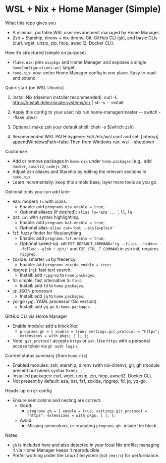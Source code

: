 WSL + Nix + Home Manager (Simple)
=================================

What this repo gives you
- A minimal, portable WSL user environment managed by Home Manager.
- Zsh + Starship, direnv + nix-direnv, Git, GitHub CLI (`gh`), and basic CLIs (curl, wget, unzip, zip, htop, awscli2, Docker CLI).

How it’s structured (simple on purpose)
- `flake.nix`: pins `nixpkgs` and Home Manager and exposes a single `homeConfigurations.wsl` target.
- `home.nix`: your entire Home Manager config in one place. Easy to read and extend.

Quick start (on WSL Ubuntu)
1) Install Nix (daemon installer recommended):
   curl -L https://install.determinate.systems/nix | sh -s -- install

2) Apply this config to your user:
   nix run home-manager/master -- switch --flake .#wsl

3) Optional: make zsh your default shell:
   chsh -s $(which zsh)

4) Recommended WSL PATH hygiene:
   Edit /etc/wsl.conf and set:
     [interop]
     appendWindowsPath=false
   Then from Windows run: wsl --shutdown

Customize
- Add or remove packages in `home.nix` under `home.packages` (e.g., add `docker`, `awscli2`, `nodejs_20`).
- Adjust zsh aliases and Starship by editing the relevant sections in `home.nix`.
- Learn incrementally: keep this simple base, layer more tools as you go.

 

Optional tools you can add later
- eza: modern `ls` with icons.
  - Enable: add `programs.eza.enable = true;`
  - Optional aliases (if desired): `alias ls='eza ...'`, `ll`, `la`
- bat: `cat` with syntax highlighting.
  - Enable: add `programs.bat.enable = true;`
  - Optional alias: `alias cat='bat --style=plain'`
- fzf: fuzzy finder for files/anything.
  - Enable: add `programs.fzf.enable = true;`
  - Optional speed-up: set `FZF_DEFAULT_COMMAND='rg --files --hidden --follow --glob !.git/'` and `FZF_CTRL_T_COMMAND` in zsh init; requires `ripgrep`.
- zoxide: smarter `cd` by frecency.
  - Enable: add `programs.zoxide.enable = true;`
- ripgrep (`rg`): fast text search.
  - Install: add `ripgrep` to `home.packages`.
- fd: simple, fast alternative to `find`.
  - Install: add `fd` to `home.packages`.
- jq: JSON processor.
  - Install: add `jq` to `home.packages`.
- yq-go (`yq`): YAML processor (Go version).
  - Install: add `yq-go` to `home.packages`.

GitHub CLI via Home Manager
- Enable module: add a block like:
  - `programs.gh = { enable = true; settings.git_protocol = "https"; extensions = with pkgs; [ ]; };`
- Note: `git_protocol` accepts `https` or `ssh`. Use `https` with a personal access token via `gh auth login`.

Current status summary (from `home.nix`)
- Enabled modules: zsh, starship, direnv (with nix-direnv), git, gh (module present but needs syntax fixes).
- Installed packages: curl, wget, unzip, zip, htop, awscli2, Docker CLI.
- Not present by default: eza, bat, fzf, zoxide, ripgrep, fd, jq, yq-go.

Heads-up on `gh` config
- Ensure semicolons and nesting are correct:
  - Good:
    - `programs.gh = { enable = true; settings.git_protocol = "https"; extensions = with pkgs; [ ]; };`
  - Avoid:
    - Missing semicolons, or repeating `programs.gh.` inside the block.

Notes
- `gh` is included here and also detected in your local Nix profile; managing it via Home Manager keeps it reproducible.
- Prefer working under the Linux filesystem (not `/mnt/c`) for performance.
